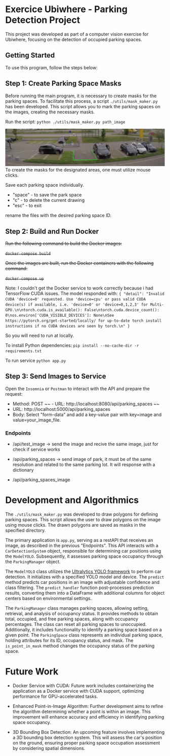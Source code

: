 # Exercice Ubiwhere - Parking Detection Project

This project was developed as part of a computer vision exercise for Ubiwhere, focusing on the detection of occupied parking spaces.

## Getting Started
To use this program, follow the steps below:

## Step 1: Create Parking Space Masks
Before running the main program, it is necessary to create masks for the parking spaces. To facilitate this process, a script `./utils/mask_maker.py` has been developed. This script allows you to mark the parking spaces on the images, creating the necessary masks.

Run the script: `python ./utils/mask_maker.py path_image`

![example_mask_maker](https://raw.githubusercontent.com/miguelaf24/ubiwhere_exercice/main/docs/mask_maker.png)
To create the masks for the designated areas, one must utilize mouse clicks. 

Save each parking space individually. 

- "space" - to save the park space
- "c" - to delete the current drawing
- "esc" - to exit

rename the files with the desired parking space ID.

## Step 2: Build and Run Docker
~~Run the following command to build the Docker images:~~

~~`docker-compose build`~~

~~Once the images are built, run the Docker containers with the following command:~~

~~`docker-compose up`~~

Note: I couldn't get the Docker service to work correctly because i had TensorFlow CUDA issues. The model responded with: `{
	"detail": "Invalid CUDA 'device=0' requested. Use 'device=cpu' or pass valid CUDA device(s) if available, i.e. 'device=0' or 'device=0,1,2,3' for Multi-GPU.\n\ntorch.cuda.is_available(): False\ntorch.cuda.device_count(): 0\nos.environ['CUDA_VISIBLE_DEVICES']: None\nSee https://pytorch.org/get-started/locally/ for up-to-date torch install instructions if no CUDA devices are seen by torch.\n"
}`

So you will need to run at locally.

To install Python dependencies:
`pip install --no-cache-dir -r requirements.txt`

To run service `python app.py`




## Step 3: Send Images to Service
Open the `Insomnia` or `Postman` to interact with the API and prepare the request:
- Method: POST
~~ - URL: http://localhost:8080/api/parking_spaces ~~
- URL: http://localhost:5000/api/parking_spaces 
- Body: Select "form-data" and add a key-value pair with key=image and value=your_image_file.

### Endpoints
- /api/test_image
    -> send the image and recive the same image, just for check if service works
- /api/parking_spaces
    -> send image of park, it must be of the same resolution and related to the same parking lot. It will response with a dictionary

- /api/parking_spaces_image



# Development and Algorithmics

The `./utils/mask_maker.py` was developed to draw polygons for defining parking spaces. This script allows the user to draw polygons on the image using mouse clicks. The drawn polygons are saved as masks in the specified directory.

The primary application is `app.py`, serving as a restAPI that receives an image, as described in the previous "Endpoints". This API interacts with a `CarDetectionSystem` object, responsible for determining car positions using the `ModelYOLO`. Subsequently, it assesses parking space occupancy through the `ParkingManager` object.

The `ModelYOLO` class utilizes the [Ultralytics YOLO framework](https://docs.ultralytics.com/) to perform car detection. It initializes with a specified YOLO model and device. The `predict` method predicts car positions in an image with adjustable confidence and class filtering. The `predict_handler` function post-processes prediction results, converting them into a DataFrame with additional columns for object centers based on environmental settings.

The `ParkingManager` class manages parking spaces, allowing setting, retrieval, and analysis of occupancy status. It provides methods to obtain total, occupied, and free parking spaces, along with occupancy percentages. The class can reset all parking spaces to unoccupied. Additionally, it includes functionality to identify a parking space based on a given point. The `ParkingSpace` class represents an individual parking space, holding attributes for its ID, occupancy status, and mask. The `is_point_in_mask` method changes the occupancy status of the parking space.

# Future Work
- Docker Service with CUDA:
Future work includes containerizing the application as a Docker service with CUDA support, optimizing performance for GPU-accelerated tasks.

- Enhanced Point-in-Image Algorithm:
Further development aims to refine the algorithm determining whether a point is within an image. This improvement will enhance accuracy and efficiency in identifying parking space occupancy.

- 3D Bounding Box Detection:
An upcoming feature involves implementing a 3D bounding box detection system. This will assess the car's position on the ground, ensuring proper parking space occupation assessment by considering spatial dimensions.
